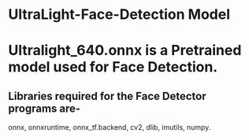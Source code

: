 # UltraLight-Face-Detection Model
# Ultralight_640.onnx is a Pretrained model used for Face Detection.

## Libraries required for the Face Detector programs are-
onnx, 
onnxruntime, 
onnx_tf.backend, 
cv2, 
dlib, 
imutils, 
numpy.
